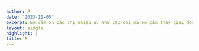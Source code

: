 ```yaml
---
author: P
date: "2023-11-05"
excerpt: Em cảm ơn các chị nhiều ạ. Nhờ các chị mà em cảm thấy giai đoạn viết essay vững tin hơn nhiều!
layout: single
highlight: |
title: P
---
```

